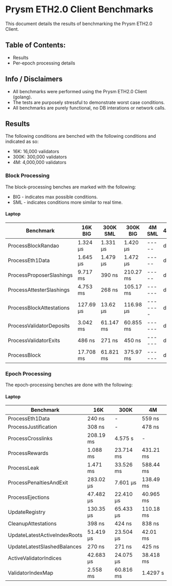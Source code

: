 # Prysm ETH2.0 Client Benchmarks

This document details the results of benchmarking the Prysm ETH2.0 Client.

## Table of Contents:

* Results
* Per-epoch processing details

## Info / Disclaimers

* All benchmarks were performed using the Prysm ETH2.0 Client (golang).
* The tests are purposely stressful to demonstrate worst case conditions.
* All benchmarks are purely functional, no DB interations or network calls.

## Results

The following conditions are benched with the following conditions and indicated as so:

* 16K: 16,000 validators
* 300K: 300,000 validators
* 4M: 4,000,000 validators

### Block Processing

The block-processing benches are marked with the following:

* BIG - indicates max possible conditions.
* SML - indicates conditions more similar to real time.

#### Laptop

| Benchmark             |   16K BIG  | 300K SML | 300K BIG | 4M SML | 4M BIG |
| --------------------- | ---------- | -------- | -------- | ------ | ------ |
| ProcessBlockRandao       | 1.324 μs | 1.331 μs | 1.420 μs | ----- | dddsad |
| ProcessEth1Data          | 1.645 μs  | 1.479 μs | 1.472 μs | ----- | dddsad |
| ProcessProposerSlashings | 9.717 ms  |  390 ns  | 210.27 ms | ----- | dddsad |
| ProcessAttesterSlashings | 4.753 ms  |  268 ns  | 105.17 ms | ------ | dddsad |
| ProcessBlockAttestations | 127.69 μs | 13.62 μs | 116.98 μs | ------- | dddsad |
| ProcessValidatorDeposits | 3.042 ms  | 61.147 ms | 60.855 ms | ------ | dddsad |
| ProcessValidatorExits    |  486 ns   |  271 ns  | 450 ns  | ------ | dddsad |
| ProcessBlock             | 17.708 ms | 61.821 ms | 375.97 ms | ------ | dddsad |


### Epoch Processing

The epoch-processing benches are done with the following:


#### Laptop

| Benchmark             | 16K     |    300K    |   4M    |
| --------------------- | ------- | ---------- | ------- |
| ProcessEth1Data       | 240 ns  |         -   | 559 ns |
| ProcessJustification  | 308 ns   |        -   | 478 ns  |
| ProcessCrosslinks     | 208.19 ms |  4.575 s  |  -       |
| ProcessRewards         | 1.088 ms | 23.714 ms | 431.21 ms |
| ProcessLeak             | 1.471 ms | 33.526 ms | 588.44 ms |
| ProcessPenaltiesAndExit  | 283.02 μs | 7.601 μs | 138.49 ms |
| ProcessEjections          | 47.482 μs | 22.410 μs | 40.965 ms |
| UpdateRegistry             | 130.35 μs | 65.433 μs | 110.18 ms |
| CleanupAttestations         |   398 ns  |  424 ns  |  838 ns  |
| UpdateLatestActiveIndexRoots | 51.419 μs | 23.504 μs | 42.01 ms |
| UpdateLatestSlashedBalances |   270 ns  |   271 ns  |  425 ns   |
| ActiveValidatorIndices      | 42.683 μs | 24.075 μs | 38.418 ms |
| ValidatorIndexMap           | 2.558 ms  |  60.816 ms  | 1.4297 s |

